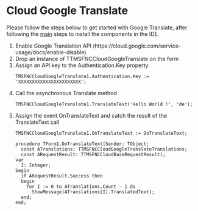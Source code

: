 # Cloud Google Translate #
Please follow the steps below to get started with Google Translate, after following the <a href="https://github.com/tmssoftware/TMS-FNC-Cloud-Pack/blob/master/README.md">main</a> steps to install the components in the IDE.
<ol>
  <li>Enable Google Translation API (https://cloud.google.com/service-usage/docs/enable-disable)
  <li>Drop an instance of TTMSFNCCloudGoogleTranslate on the form</li>  
  <li>Assign an API key to the Authentication.Key property

  ```delphi
  TMSFNCCloudGoogleTranslate1.Authentication.Key := 'XXXXXXXXXXXXXXXXXXXXXXX';    
  ```
  
  </li>  
  <li>Call the asynchronous Translate method</li>
  
  ```delphi
  TMSFNCCloudGoogleTranslate1.TranslateText('Hello World !', 'de');
  ```
  
  <li>Assign the event OnTranslateText and catch the result of the TranslateText call
  
  ```delphi
  TMSFNCCloudGoogleTranslate1.OnTranslateText := DoTranslateText;  
  
  procedure TForm1.DoTranslateText(Sender: TObject;
    const ATranslations: TTMSFNCCloudGoogleTranslateTranslations;
    const ARequestResult: TTMSFNCCloudBaseRequestResult);
  var
    I: Integer;
  begin
    if ARequestResult.Success then
    begin
      for I := 0 to ATranslations.Count - 1 do
        ShowMessage(ATranslations[I].TranslatedText);
    end;
  end;
  ```
  
  </li>    
</ol>

